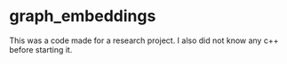 # graph_embeddings

This was a code made for a research project. I also did not know any c++ before starting it.
